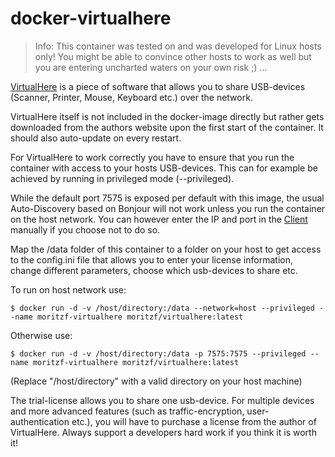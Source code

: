 # docker-virtualhere

> Info: This container was tested on and was developed for Linux hosts only! You might be able to convince other hosts to work as well but you are entering uncharted waters on your own risk ;) ...

[VirtualHere](https://www.virtualhere.com/) is a piece of software that allows you to share USB-devices (Scanner, Printer, Mouse, Keyboard etc.) over the network.

VirtualHere itself is not included in the docker-image directly but rather gets downloaded from the authors website upon the first start of the container. It should also auto-update on every restart.

For VirtualHere to work correctly you have to ensure that you run the container with access to your hosts USB-devices. This can for example be achieved by running in privileged mode (--privileged). 

While the default port 7575 is exposed per default with this image, the usual Auto-Discovery based on Bonjour will not work unless you run the container on the host network. You can however enter the IP and port in the [Client](https://www.virtualhere.com/usb_client_software) manually if you choose not to do so.

Map the /data folder of this container to a folder on your host to get access to the config.ini file that allows you to enter your license information, change different parameters, choose which usb-devices to share etc.

To run on host network use: 
~~~~
$ docker run -d -v /host/directory:/data --network=host --privileged --name moritzf-virtualhere moritzf/virtualhere:latest
~~~~
Otherwise use:
~~~~
$ docker run -d -v /host/directory:/data -p 7575:7575 --privileged --name moritzf-virtualhere moritzf/virtualhere:latest
~~~~
(Replace "/host/directory" with a valid directory on your host machine)

The trial-license allows you to share one usb-device. For multiple devices and more advanced features (such as traffic-encryption, user-authentication etc.), you will have to purchase a license from the author of VirtualHere. Always support a developers hard work if you think it is worth it!
